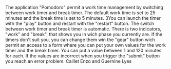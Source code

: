 The application "Pomodoro" permit a work time management by switching between work timer and break timer. The default work time is set to 25 minutes and the break time is set to 5 minutes. 
3You can launch the timer with the "play" button and restart with the "restart" button. 
The switch between work timer and break timer is automatic. There is two indicators, "work" and "break", that shows you in wich phase you currently are.
If the timers don't suit you, you can change them win the "gear" button wich permit an access to a form where you can put your own values for the work timer and the break timer. You can put a value between 1 and 120 minutes for each. 
If the values are incorrect when you trigger the "submit" button you reach an error problem.
Caillet Enzo and Guernine Lyes
